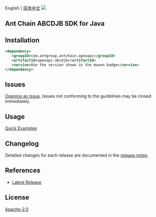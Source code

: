 English | [简体中文](README-CN.md)
![](https://aliyunsdk-pages.alicdn.com/icons/AlibabaCloud.svg)

## Ant Chain ABCDJB SDK for Java

## Installation

```xml
<dependency>
   <groupId>com.antgroup.antchain.openapi</groupId>
   <artifactId>openapi-abcdjb</artifactId>
   <version>Use the version shown in the maven badge</version>
</dependency>
```

## Issues
[Opening an Issue](https://github.com/alipay/antchain-openapi-prod-sdk/issues/new), Issues not conforming to the guidelines may be closed immediately.

## Usage
[Quick Examples](https://github.com/alipay/antchain-openapi-prod-sdk/blob/master/docs/0-Examples-EN.md#quick-examples)

## Changelog
Detailed changes for each release are documented in the [release notes](./ChangeLog.txt).

## References
* [Latest Release](https://github.com/alipay/antchain-openapi-prod-sdk/)

## License
[Apache-2.0](http://www.apache.org/licenses/LICENSE-2.0)
